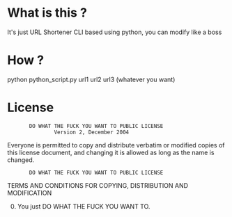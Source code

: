 # What is this ?
It's just URL Shortener CLI based using python, you can modify like a boss

# How ?
python python_script.py url1 url2 url3 (whatever you want)

# License
 
           DO WHAT THE FUCK YOU WANT TO PUBLIC LICENSE
                   Version 2, December 2004

Everyone is permitted to copy and distribute verbatim or modified
copies of this license document, and changing it is allowed as long
as the name is changed.

           DO WHAT THE FUCK YOU WANT TO PUBLIC LICENSE
  TERMS AND CONDITIONS FOR COPYING, DISTRIBUTION AND MODIFICATION

 0. You just DO WHAT THE FUCK YOU WANT TO.
